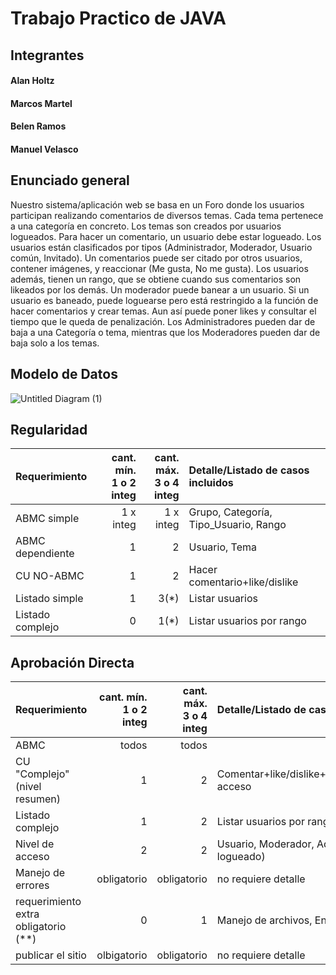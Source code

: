 # Trabajo Practico de JAVA


## Integrantes

#### Alan Holtz
#### Marcos Martel
#### Belen Ramos
#### Manuel Velasco

## Enunciado general

Nuestro sistema/aplicación web se basa en un Foro donde los usuarios participan realizando comentarios de diversos temas. Cada tema pertenece a una categoría en concreto. Los temas son creados por usuarios logueados. 
Para hacer un comentario, un usuario debe estar logueado. Los usuarios están clasificados por tipos (Administrador, Moderador, Usuario común, Invitado). Un comentarios puede ser citado por otros usuarios, contener imágenes, y reaccionar (Me gusta, No me gusta). 
Los usuarios además, tienen un rango, que se obtiene cuando sus comentarios son likeados por los demás. Un moderador puede banear a un usuario. Si un usuario es  baneado, puede loguearse pero está restringido a la función de hacer comentarios y crear temas. Aun así puede poner likes y consultar el tiempo que le queda de penalización.
Los Administradores pueden dar de baja a una Categoría o tema, mientras que los Moderadores pueden dar de baja solo a los temas. 


## Modelo de Datos
![Untitled Diagram (1)](https://user-images.githubusercontent.com/81774927/124818758-cbccd880-df41-11eb-8258-cc228c2b92aa.jpg)




## Regularidad

|Requerimiento|cant. mín.<br>1 o 2 integ|cant. máx.<br>3 o 4 integ|Detalle/Listado de casos incluidos|
|:-|-:|-:|:-|
|ABMC simple|1 x integ|1 x integ|Grupo, Categoría, Tipo_Usuario, Rango|
|ABMC dependiente|1|2| Usuario, Tema |
|CU NO-ABMC|1|2| Hacer comentario+like/dislike|
|Listado simple|1|3(*)| Listar usuarios|
|Listado complejo|0|1(*)| Listar usuarios por rango |


## Aprobación Directa

|Requerimiento|cant. mín.<br>1 o 2 integ|cant. máx.<br>3 o 4 integ|Detalle/Listado de casos incluidos|
|:-|-:|-:|:-|
|ABMC|todos|todos| 
|CU "Complejo"(nivel resumen)|1|2| Comentar+like/dislike+denuncias+baneo+descargo+rehabilitar acceso|
|Listado complejo|1|2| Listar usuarios por rango, Listar usuarios baneados|
|Nivel de acceso|2|2| Usuario, Moderador, Administrador, Invitado(no esta logueado)|
|Manejo de errores|obligatorio|obligatorio|no requiere detalle|
|requerimiento extra obligatorio (**)|0|1| Manejo de archivos, Envio de Mails|
|publicar el sitio|olbigatorio|obligatorio|no requiere detalle|
